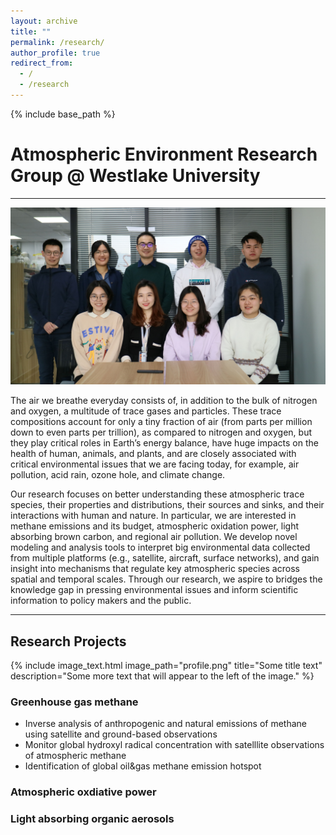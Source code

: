 ```yaml
---
layout: archive
title: ""
permalink: /research/
author_profile: true
redirect_from:
  - /
  - /research
---
```


{% include base_path %}

# Atmospheric Environment Research Group @ Westlake University 
---
<img src='/images/group/Group.JPG'> 

The air we breathe everyday consists of, in addition to the bulk of nitrogen and oxygen, a multitude of trace gases and particles. These trace compositions account for only a tiny fraction of air (from parts per million down to even parts per trillion), as compared to nitrogen and oxygen, but they play critical roles in Earth’s energy balance, have huge impacts on the health of human, animals, and plants, and are closely associated with critical environmental issues that we are facing today, for example, air pollution, acid rain, ozone hole, and climate change.

Our research focuses on better understanding these atmospheric trace species, their properties and distributions, their sources and sinks, and their interactions with human and nature. In particular, we are interested in methane emissions and its budget, atmospheric oxidation power, light absorbing brown carbon, and regional air pollution. We develop novel modeling and analysis tools to interpret big environmental data collected from multiple platforms (e.g., satellite, aircraft, surface networks), and gain insight into mechanisms that regulate key atmospheric species across spatial and temporal scales. Through our research, we aspire to bridges the knowledge gap in pressing environmental issues and inform scientific information to policy makers and the public. 

*********************************************
## Research Projects
{% include image_text.html image_path="profile.png" title="Some title text" description="Some more text that will appear to the left of the image." %}


### Greenhouse gas methane
* Inverse analysis of anthropogenic and natural emissions of methane using satellite and ground-based observations
* Monitor global hydroxyl radical concentration with satelllite observations of atmospheric methane 
* Identification of global oil&gas methane emission hotspot

### Atmospheric oxdiative power


### Light absorbing organic aerosols



